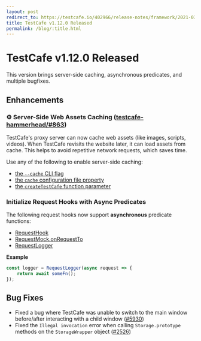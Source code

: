 ```yaml
---
layout: post
redirect_to: https://testcafe.io/402966/release-notes/framework/2021-03-03-testcafe-v1-12-0-released
title: TestCafe v1.12.0 Released
permalink: /blog/:title.html
---
```

# TestCafe v1.12.0 Released

This version brings server-side caching, asynchronous predicates, and multiple bugfixes.

<!--more-->

## Enhancements

### ⚙ Server-Side Web Assets Caching ([testcafe-hammerhead/#863](https://github.com/DevExpress/testcafe-hammerhead/issues/863))

TestCafe's proxy server can now cache web assets (like images, scripts, videos). When TestCafe revisits the website later, it can load assets from cache. This helps to avoid repetitive network requests, which saves time.

Use any of the following to enable server-side caching:

* [the `--cache` CLI flag](../documentation/reference/command-line-interface.md#--cache)
* [the `cache` configuration file property](../documentation/reference/configuration-file.md#cache)
* [the `createTestCafe` function parameter](../documentation/reference/testcafe-api/global/createtestcafe.md)

### Initialize Request Hooks with Async Predicates

The following request hooks now support **asynchronous** predicate functions:

* [RequestHook](../documentation/reference/test-api/requesthook/constructor.md#filter-with-a-predicate)
* [RequestMock.onRequestTo](../documentation/reference/test-api/requestmock/onrequestto.md#filter-with-a-predicate)
* [RequestLogger](../documentation/reference/test-api/requestlogger/constructor.md#filter-with-a-predicate)

**Example**

```js
const logger = RequestLogger(async request => {
    return await someFn();
});
```

## Bug Fixes

* Fixed a bug where TestCafe was unable to switch to the main window before/after interacting with a child window ([#5930](https://github.com/DevExpress/testcafe/issues/5930))
* Fixed the `Illegal invocation` error when calling `Storage.prototype` methods on the `StorageWrapper` object ([#2526](https://github.com/DevExpress/testcafe-hammerhead/issues/2526))
